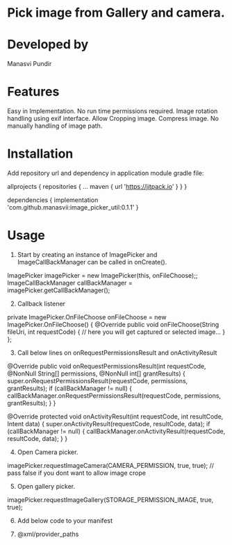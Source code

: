 # Pick image from Gallery and camera.
# Developed by 
Manasvi Pundir

# Features

Easy in Implementation. 
No run time permissions required. 
Image rotation handling using exif interface.
Allow Cropping image.
Compress image.
No manually handling of image path.


# Installation

Add repository url and dependency in application module gradle file:

allprojects {
	repositories {
		...
		maven { url 'https://jitpack.io' }
	}
}

dependencies {
        implementation 'com.github.manasvii:image_picker_util:0.1.1'
}

# Usage

1. Start by creating an instance of ImagePicker and ImageCallBackManager can be called in onCreate().

  ImagePicker imagePicker = new ImagePicker(this, onFileChoose);;
  ImageCallBackManager callBackManager = imagePicker.getCallBackManager();
  
  
2. Callback listener

  private ImagePicker.OnFileChoose onFileChoose = new ImagePicker.OnFileChoose() {
    @Override public void onFileChoose(String fileUri, int requestCode) {
     //  here you will get captured or selected image...
    }
  };
  
  
  
  
3. Call below lines on onRequestPermissionsResult and onActivityResult

 @Override
 public void onRequestPermissionsResult(int requestCode, @NonNull String[] permissions, @NonNull int[] grantResults) {
  super.onRequestPermissionsResult(requestCode, permissions, grantResults);
  if (callBackManager != null) {
    callBackManager.onRequestPermissionsResult(requestCode, permissions, grantResults);
  }
}

@Override
protected void onActivityResult(int requestCode, int resultCode, Intent data) {
  super.onActivityResult(requestCode, resultCode, data);
  if (callBackManager != null) {
    callBackManager.onActivityResult(requestCode, resultCode, data); 
  }
}


4. Open Camera picker. 

  imagePicker.requestImageCamera(CAMERA_PERMISSION, true, true); // pass false if you dont want to allow image crope
  
5. Open gallery picker. 

 imagePicker.requestImageGallery(STORAGE_PERMISSION_IMAGE, true, true);
 
 
6. Add below code to your manifest 

<provider
       android:name="android.support.v4.content.FileProvider"
       android:authorities="add your package name"
       android:exported="false"
       android:grantUriPermissions="true">
     <meta-data
         android:name="android.support.FILE_PROVIDER_PATHS"
         android:resource="@xml/provider_paths"/>
   </provider>
   
   
7. @xml/provider_paths

  <?xml version="1.0" encoding="utf-8"?>
<paths xmlns:android="http://schemas.android.com/apk/res/android">
    <external-path
        name="external_files"
        path="."/>
</paths>

